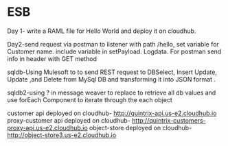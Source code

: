 # ESB
Day 1- write a RAML file for Hello World and deploy it on cloudhub.            

Day2-send request via postman to listener with path /hello, set variable for Customer name. include variable in setPayload. Logdata. For postman send info in header with GET method  

sqldb-Using Mulesoft to to send REST request to DBSelect, Insert Update, Update ,and Delete from MySql DB and transforming it into JSON format . 

sqldb2-using ? in message weaver to replace to retrieve all db values and use forEach Component to iterate through the each object

customer api deployed on cloudhub-   http://quintrix-api.us-e2.cloudhub.io 
proxy-customer api deployed on cloudhub-   http://quintrix-customers-proxy-api.us-e2.cloudhub.io
object-store deployed on cloudhub-    http://object-store3.us-e2.cloudhub.io
